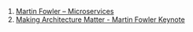 1. [Martin Fowler – Microservices](https://www.youtube.com/watch?v=2yko4TbC8cI)
2. [Making Architecture Matter - Martin Fowler Keynote](https://www.youtube.com/watch?v=DngAZyWMGR0)
